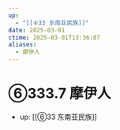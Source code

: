 ```yaml
---
up:
  - "[[⑥33 东南亚民族]]"
date: 2025-03-01
ctime: 2025-03-01T13:36:07
aliases:
  - 摩伊人
---
```


# ⑥333.7 摩伊人

- up: [[⑥33 东南亚民族]]
